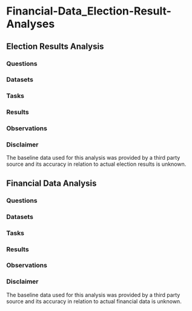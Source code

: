# Financial-Data_Election-Result-Analyses

## Election Results Analysis 



### Questions



### Datasets



### Tasks



### Results



### Observations



### Disclaimer

The baseline data used for this analysis was provided by a third party source and its accuracy in relation to actual election results is unknown.

## Financial Data Analysis 



### Questions



### Datasets



### Tasks



### Results



### Observations



### Disclaimer

The baseline data used for this analysis was provided by a third party source and its accuracy in relation to actual financial data is unknown.